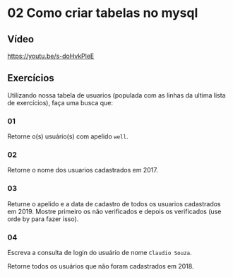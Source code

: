 # 02 Como criar tabelas no mysql 
## Vídeo

https://youtu.be/s-doHvkPleE

## Exercícios 

Utilizando nossa tabela de usuarios (populada com as linhas da ultima lista de exercícios), faça uma busca que: 

### 01 

Retorne o(s) usuário(s) com apelido `well`.

### 02

Retorne o nome dos usuarios cadastrados em 2017. 

### 03 

Returne o apelido e a data de cadastro de todos os usuarios cadastrados em 2019. Mostre primeiro os não verificados e depois os verificados (use orde by para fazer isso). 

### 04 

Escreva a consulta de login do usuário de nome `Claudio Souza`. 

Retorne todos os usuários que não foram cadastrados em 2018. 



